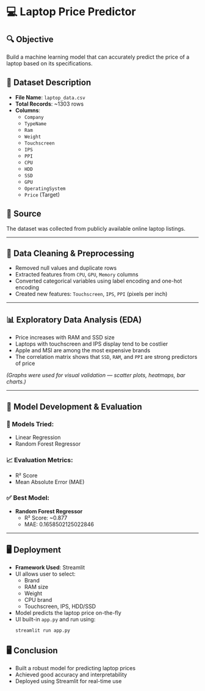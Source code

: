 # 💻 Laptop Price Predictor

## 🔍 Objective
Build a machine learning model that can accurately predict the price of a laptop based on its specifications.


## 📁 Dataset Description

- **File Name**: `laptop_data.csv`
- **Total Records**: ~1303 rows 
- **Columns**:  
  - `Company`  
  - `TypeName`  
  - `Ram`  
  - `Weight`  
  - `Touchscreen`  
  - `IPS`  
  - `PPI`  
  - `CPU`  
  - `HDD`  
  - `SSD`  
  - `GPU`  
  - `OperatingSystem`  
  - `Price` (Target)

## 📌 Source
The dataset was collected from publicly available online laptop listings.

---

## 🧹 Data Cleaning & Preprocessing

- Removed null values and duplicate rows
- Extracted features from `CPU`, `GPU`, `Memory` columns
- Converted categorical variables using label encoding and one-hot encoding
- Created new features: `Touchscreen`, `IPS`, `PPI` (pixels per inch)

---

## 📊 Exploratory Data Analysis (EDA)

- Price increases with RAM and SSD size
- Laptops with touchscreen and IPS display tend to be costlier
- Apple and MSI are among the most expensive brands
- The correlation matrix shows that `SSD`, `RAM`, and `PPI` are strong predictors of price

*(Graphs were used for visual validation — scatter plots, heatmaps, bar charts.)*

---

## 🤖 Model Development & Evaluation

### 🧪 Models Tried:
- Linear Regression
- Random Forest Regressor

### 📈 Evaluation Metrics:
- R² Score
- Mean Absolute Error (MAE)

### ✅ Best Model:
- **Random Forest Regressor**
  - R² Score: ~0.877
  - MAE: 0.1658502125022846

---

## 🖥 Deployment

- **Framework Used**: Streamlit
- UI allows user to select:
  - Brand
  - RAM size
  - Weight
  - CPU brand
  - Touchscreen, IPS, HDD/SSD
- Model predicts the laptop price on-the-fly
- UI built-in `app.py` and run using:
  ```bash
  streamlit run app.py

## 🖥 Conclusion

- Built a robust model for predicting laptop prices
- Achieved good accuracy and interpretability
- Deployed using Streamlit for real-time use
